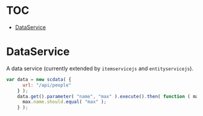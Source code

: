 # TOC
   - [DataService](#dataservice)
<a name=""></a>
 
<a name="dataservice"></a>
# DataService
A data service (currently extended by `itemservicejs` and `entityservicejs`).

```js
var data = new scdata( {
      url: "/api/people"
    } );
    data.get().parameter( "name", "max" ).execute().then( function ( max ) {
      max.name.should.equal( "max" );
    } );
```

